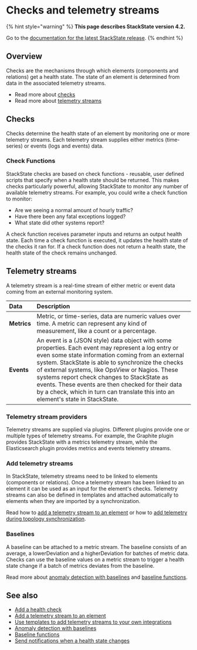 # Checks and telemetry streams

{% hint style="warning" %}
**This page describes StackState version 4.2.**

Go to the [documentation for the latest StackState release](https://docs.stackstate.com/).
{% endhint %}

## Overview

Checks are the mechanisms through which elements \(components and relations\) get a health state. The state of an element is determined from data in the associated telemetry streams.

* Read more about [checks](checks_and_streams.md#checks)
* Read more about [telemetry streams](checks_and_streams.md#telemetry-streams)

## Checks

Checks determine the health state of an element by monitoring one or more telemetry streams. Each telemetry stream supplies either metrics \(time-series\) or events \(logs and events\) data.

### Check Functions

StackState checks are based on check functions - reusable, user defined scripts that specify when a health state should be returned. This makes checks particularly powerful, allowing StackState to monitor any number of available telemetry streams. For example, you could write a check function to monitor:

* Are we seeing a normal amount of hourly traffic?
* Have there been any fatal exceptions logged?
* What state did other systems report?

A check function receives parameter inputs and returns an output health state. Each time a check function is executed, it updates the health state of the checks it ran for. If a check function does not return a health state, the health state of the check remains unchanged.

## Telemetry streams

A telemetry stream is a real-time stream of either metric or event data coming from an external monitoring system.

| Data | Description |
| :--- | :--- |
| **Metrics** | Metric, or time-series, data are numeric values over time. A metric can represent any kind of measurement, like a count or a percentage. |
| **Events** | An event is a \(JSON style\) data object with some properties. Each event may represent a log entry or even some state information coming from an external system. StackState is able to synchronize the checks of external systems, like OpsView or Nagios. These systems report check changes to StackState as events. These events are then checked for their data by a check, which in turn can translate this into an element's state in StackState. |

### Telemetry stream providers

Telemetry streams are supplied via plugins. Different plugins provide one or multiple types of telemetry streams. For example, the Graphite plugin provides StackState with a metrics telemetry stream, while the Elasticsearch plugin provides metrics and events telemetry streams.

### Add telemetry streams

In StackState, telemetry streams need to be linked to elements \(components or relations\). Once a telemetry stream has been linked to an element it can be used as an input for the element's checks. Telemetry streams can also be defined in templates and attached automatically to elements when they are imported by a synchronization.

Read how to [add a telemetry stream to an element](../../use/health-state-and-event-notifications/add-telemetry-to-element.md) or how to [add telemetry during topology synchronization](telemetry_synchronized_topology.md).

### Baselines

A baseline can be attached to a metric stream. The baseline consists of an average, a lowerDeviation and a higherDeviation for batches of metric data. Checks can use the baseline values on a metric stream to trigger a health state change if a batch of metrics deviates from the baseline.

Read more about [anomaly detection with baselines](../../use/health-state-and-event-notifications/anomaly-detection-with-baselines.md) and [baseline functions](baseline-functions.md).

## See also

* [Add a health check](../../use/health-state-and-event-notifications/add-a-health-check.md)
* [Add a telemetry stream to an element](../../use/health-state-and-event-notifications/add-telemetry-to-element.md)
* [Use templates to add telemetry streams to your own integrations](telemetry_synchronized_topology.md)
* [Anomaly detection with baselines](../../use/health-state-and-event-notifications/anomaly-detection-with-baselines.md)
* [Baseline functions](baseline-functions.md)
* [Send notifications when a health state changes](../../use/health-state-and-event-notifications/send-event-notifications.md)

